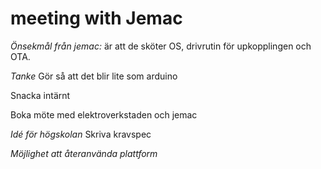 # meeting with Jemac



*Önsekmål från jemac:* är att de sköter OS, drivrutin för upkopplingen och OTA.

*Tanke* Gör så att det blir lite som arduino 

Snacka intärnt

Boka möte med elektroverkstaden och jemac 

*Idé för högskolan* Skriva kravspec

*Möjlighet att återanvända plattform* 